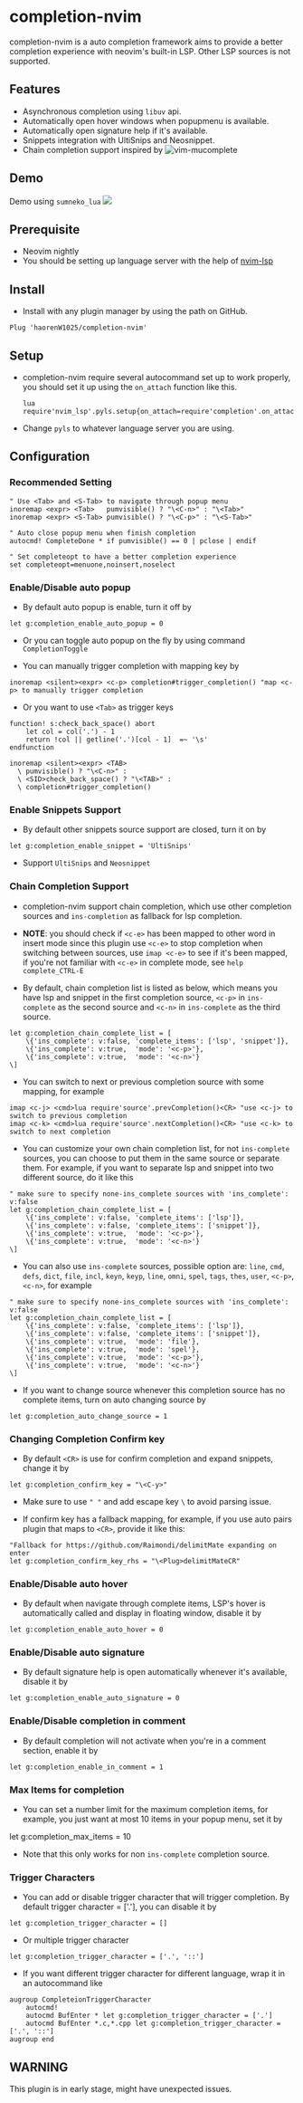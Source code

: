 # completion-nvim

completion-nvim is a auto completion framework aims to provide a better completion experience with neovim's built-in LSP.
Other LSP sources is not supported.

## Features

- Asynchronous completion using `libuv` api.
- Automatically open hover windows when popupmenu is available.
- Automatically open signature help if it's available.
- Snippets integration with UltiSnips and Neosnippet.
- Chain completion support inspired by ![vim-mucomplete](https://github.com/lifepillar/vim-mucomplete)

## Demo

Demo using `sumneko_lua`
![](https://user-images.githubusercontent.com/35623968/76489411-3ca1d480-6463-11ea-8c3a-7f0e3c521cdb.gif)

## Prerequisite
- Neovim nightly
- You should be setting up language server with the help of [nvim-lsp](https://github.com/neovim/nvim-lsp)

## Install

- Install with any plugin manager by using the path on GitHub.
```.vim
Plug 'haorenW1025/completion-nvim'
```

## Setup
- completion-nvim require several autocommand set up to work properly, you should
  set it up using the `on_attach` function like this.
  ```.vim
  lua require'nvim_lsp'.pyls.setup{on_attach=require'completion'.on_attach}
  ```
- Change `pyls` to whatever language server you are using.

## Configuration

### Recommended Setting
```.vim
" Use <Tab> and <S-Tab> to navigate through popup menu
inoremap <expr> <Tab>   pumvisible() ? "\<C-n>" : "\<Tab>"
inoremap <expr> <S-Tab> pumvisible() ? "\<C-p>" : "\<S-Tab>"

" Auto close popup menu when finish completion
autocmd! CompleteDone * if pumvisible() == 0 | pclose | endif

" Set completeopt to have a better completion experience
set completeopt=menuone,noinsert,noselect
```

### Enable/Disable auto popup
- By default auto popup is enable, turn it off by
```.vim
let g:completion_enable_auto_popup = 0
```
- Or you can toggle auto popup on the fly by using command `CompletionToggle`

- You can manually trigger completion with mapping key by
```.vim
inoremap <silent><expr> <c-p> completion#trigger_completion() "map <c-p> to manually trigger completion
```
- Or you want to use `<Tab>` as trigger keys
```.vim
function! s:check_back_space() abort
    let col = col('.') - 1
    return !col || getline('.')[col - 1]  =~ '\s'
endfunction

inoremap <silent><expr> <TAB>
  \ pumvisible() ? "\<C-n>" :
  \ <SID>check_back_space() ? "\<TAB>" :
  \ completion#trigger_completion()
```

### Enable Snippets Support
- By default other snippets source support are closed, turn it on by
```.vim
let g:completion_enable_snippet = 'UltiSnips'
```
- Support `UltiSnips` and `Neosnippet`

### Chain Completion Support
- completion-nvim support chain completion, which use other completion sources and `ins-completion` as fallback
for lsp completion.

- **NOTE**: you should check if `<c-e>` has been mapped to other word in insert mode since
this plugin use `<c-e>` to stop completion when switching between sources, use `imap <c-e>` to
see if it's been mapped, if you're not familiar with `<c-e>` in complete mode, see `help
complete_CTRL-E`

- By default, chain completion list is listed as below, which means you have lsp and snippet in the first completion source,
`<c-p>` in `ins-complete` as the second source and `<c-n>` in `ins-complete` as the third source.
```.vim
let g:completion_chain_complete_list = [
    \{'ins_complete': v:false, 'complete_items': ['lsp', 'snippet']},
    \{'ins_complete': v:true,  'mode': '<c-p>'},
    \{'ins_complete': v:true,  'mode': '<c-n>'}
\]
```
- You can switch to next or previous completion source with some mapping, for example
```.vim
imap <c-j> <cmd>lua require'source'.prevCompletion()<CR> "use <c-j> to switch to previous completion
imap <c-k> <cmd>lua require'source'.nextCompletion()<CR> "use <c-k> to switch to next completion
```
- You can customize your own chain completion list, for not `ins-complete` sources, you can
choose to put them in the same source or separate them. For example, if you want to separate
lsp and snippet into two different source, do it like this
```.vim
" make sure to specify none-ins_complete sources with 'ins_complete': v:false
let g:completion_chain_complete_list = [
    \{'ins_complete': v:false, 'complete_items': ['lsp']},
    \{'ins_complete': v:false, 'complete_items': ['snippet']},
    \{'ins_complete': v:true,  'mode': '<c-p>'},
    \{'ins_complete': v:true,  'mode': '<c-n>'}
\]
```
- You can also use `ins-complete` sources, possible option are: `line`, `cmd`, `defs`, `dict`,
`file`, `incl`, `keyn`, `keyp`, `line`, `omni`, `spel`, `tags`, `thes`, `user`, `<c-p>`, `<c-n>`,
for example
```.vim
" make sure to specify none-ins_complete sources with 'ins_complete': v:false
let g:completion_chain_complete_list = [
    \{'ins_complete': v:false, 'complete_items': ['lsp']},
    \{'ins_complete': v:false, 'complete_items': ['snippet']},
    \{'ins_complete': v:true,  'mode': 'file'},
    \{'ins_complete': v:true,  'mode': 'spel'},
    \{'ins_complete': v:true,  'mode': '<c-p>'},
    \{'ins_complete': v:true,  'mode': '<c-n>'}
\]
```

- If you want to change source whenever this completion source has no complete items, turn on auto
changing source by
```.vim
let g:completion_auto_change_source = 1
```

### Changing Completion Confirm key
- By default `<CR>` is use for confirm completion and expand snippets, change it by
```.vim
let g:completion_confirm_key = "\<C-y>"
```
- Make sure to use `" "` and add escape key `\` to avoid parsing issue.

- If confirm key has a fallback mapping, for example, if you use auto pairs plugin that maps to `<CR>`, provide it like this:
```.vim
"Fallback for https://github.com/Raimondi/delimitMate expanding on enter
let g:completion_confirm_key_rhs = "\<Plug>delimitMateCR"
```

### Enable/Disable auto hover
- By default when navigate through complete items, LSP's hover is automatically
called and display in floating window, disable it by
```.vim
let g:completion_enable_auto_hover = 0
```

### Enable/Disable auto signature
- By default signature help is open automatically whenever it's available, disable
it by
```.vim
let g:completion_enable_auto_signature = 0
```

### Enable/Disable completion in comment
- By default completion will not activate when you're in a comment section, enable
it by
```.vim
let g:completion_enable_in_comment = 1
```
### Max Items for completion
- You can set a number limit for the maximum completion items, for example, you
just want at most 10 items in your popup menu, set it by

let g:completion_max_items = 10

- Note that this only works for non `ins-complete` completion source.

### Trigger Characters
- You can add or disable trigger character that will trigger completion. By default
trigger character = ['.'], you can disable it by
```.vim
let g:completion_trigger_character = []
```
- Or multiple trigger character
```.vim
let g:completion_trigger_character = ['.', '::']
```
- If you want different trigger character for different language, wrap it in an autocommand like
```.vim
augroup CompleteionTriggerCharacter
    autocmd!
    autocmd BufEnter * let g:completion_trigger_character = ['.']
    autocmd BufEnter *.c,*.cpp let g:completion_trigger_character = ['.', '::']
augroup end
```

## WARNING
This plugin is in early stage, might have unexpected issues.
